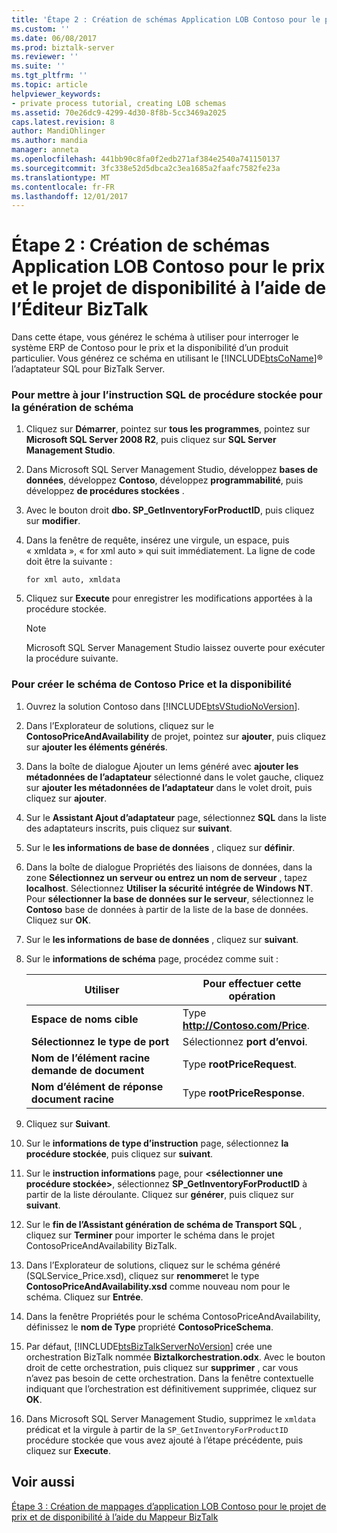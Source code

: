```yaml
---
title: 'Étape 2 : Création de schémas Application LOB Contoso pour le prix et la disponibilité de projets à l’aide de l’Éditeur BizTalk | Documents Microsoft'
ms.custom: ''
ms.date: 06/08/2017
ms.prod: biztalk-server
ms.reviewer: ''
ms.suite: ''
ms.tgt_pltfrm: ''
ms.topic: article
helpviewer_keywords:
- private process tutorial, creating LOB schemas
ms.assetid: 70e26dc9-4299-4d30-8f8b-5cc3469a2025
caps.latest.revision: 8
author: MandiOhlinger
ms.author: mandia
manager: anneta
ms.openlocfilehash: 441bb90c8fa0f2edb271af384e2540a741150137
ms.sourcegitcommit: 3fc338e52d5dbca2c3ea1685a2faafc7582fe23a
ms.translationtype: MT
ms.contentlocale: fr-FR
ms.lasthandoff: 12/01/2017
---
```

# <a name="step-2-creating-the-contoso-lob-application-schemas-for-the-price-and-availability-project-using-biztalk-editor"></a>Étape 2 : Création de schémas Application LOB Contoso pour le prix et le projet de disponibilité à l’aide de l’Éditeur BizTalk
Dans cette étape, vous générez le schéma à utiliser pour interroger le système ERP de Contoso pour le prix et la disponibilité d’un produit particulier. Vous générez ce schéma en utilisant le [!INCLUDE[btsCoName](../../includes/btsconame-md.md)]® l’adaptateur SQL pour BizTalk Server.  
  
### <a name="to-update-the-sql-stored-procedure-for-schema-generation"></a>Pour mettre à jour l’instruction SQL de procédure stockée pour la génération de schéma  
  
1.  Cliquez sur **Démarrer**, pointez sur **tous les programmes**, pointez sur **Microsoft SQL Server 2008 R2**, puis cliquez sur **SQL Server Management Studio**.  
  
2.  Dans Microsoft SQL Server Management Studio, développez **bases de données**, développez **Contoso**, développez **programmabilité**, puis développez **de procédures stockées** .  
  
3.  Avec le bouton droit **dbo. SP_GetInventoryForProductID**, puis cliquez sur **modifier**.  
  
4.  Dans la fenêtre de requête, insérez une virgule, un espace, puis « xmldata », « for xml auto » qui suit immédiatement. La ligne de code doit être la suivante :  
  
    ```  
    for xml auto, xmldata  
    ```  
  
5.  Cliquez sur **Execute** pour enregistrer les modifications apportées à la procédure stockée.  
  
    > [!NOTE]
    >  Microsoft SQL Server Management Studio laissez ouverte pour exécuter la procédure suivante.  
  
### <a name="to-create-the-contoso-price-and-availability-schema"></a>Pour créer le schéma de Contoso Price et la disponibilité  
  
1.  Ouvrez la solution Contoso dans [!INCLUDE[btsVStudioNoVersion](../../includes/btsvstudionoversion-md.md)].  
  
2.  Dans l’Explorateur de solutions, cliquez sur le **ContosoPriceAndAvailability** de projet, pointez sur **ajouter**, puis cliquez sur **ajouter les éléments générés**.  
  
3.  Dans la boîte de dialogue Ajouter un Iems généré avec **ajouter les métadonnées de l’adaptateur** sélectionné dans le volet gauche, cliquez sur **ajouter les métadonnées de l’adaptateur** dans le volet droit, puis cliquez sur **ajouter**.  
  
4.  Sur le **Assistant Ajout d’adaptateur** page, sélectionnez **SQL** dans la liste des adaptateurs inscrits, puis cliquez sur **suivant**.  
  
5.  Sur le **les informations de base de données** , cliquez sur **définir**.  
  
6.  Dans la boîte de dialogue Propriétés des liaisons de données, dans la zone **Sélectionnez un serveur ou entrez un nom de serveur** , tapez **localhost**. Sélectionnez **Utiliser la sécurité intégrée de Windows NT**. Pour **sélectionner la base de données sur le serveur**, sélectionnez le **Contoso** base de données à partir de la liste de la base de données. Cliquez sur **OK**.  
  
7.  Sur le **les informations de base de données** , cliquez sur **suivant**.  
  
8.  Sur le **informations de schéma** page, procédez comme suit :  
  
    |Utiliser|Pour effectuer cette opération|  
    |--------------|----------------|  
    |**Espace de noms cible**|Type **http://Contoso.com/Price**.|  
    |**Sélectionnez le type de port**|Sélectionnez **port d’envoi**.|  
    |**Nom de l’élément racine demande de document**|Type **rootPriceRequest**.|  
    |**Nom d’élément de réponse document racine**|Type **rootPriceResponse**.|  
  
9. Cliquez sur **Suivant**.  
  
10. Sur le **informations de type d’instruction** page, sélectionnez **la procédure stockée**, puis cliquez sur **suivant**.  
  
11. Sur le **instruction informations** page, pour  **\<sélectionner une procédure stockée\>**, sélectionnez **SP_GetInventoryForProductID** à partir de la liste déroulante. Cliquez sur **générer**, puis cliquez sur **suivant**.  
  
12. Sur le **fin de l’Assistant génération de schéma de Transport SQL** , cliquez sur **Terminer** pour importer le schéma dans le projet ContosoPriceAndAvailability BizTalk.  
  
13. Dans l’Explorateur de solutions, cliquez sur le schéma généré (SQLService_Price.xsd), cliquez sur **renommer**et le type **ContosoPriceAndAvailability.xsd** comme nouveau nom pour le schéma. Cliquez sur **Entrée**.  
  
14. Dans la fenêtre Propriétés pour le schéma ContosoPriceAndAvailability, définissez le **nom de Type** propriété **ContosoPriceSchema**.  
  
15. Par défaut, [!INCLUDE[btsBizTalkServerNoVersion](../../includes/btsbiztalkservernoversion-md.md)] crée une orchestration BizTalk nommée **Biztalkorchestration.odx**. Avec le bouton droit de cette orchestration, puis cliquez sur **supprimer** , car vous n’avez pas besoin de cette orchestration. Dans la fenêtre contextuelle indiquant que l’orchestration est définitivement supprimée, cliquez sur **OK**.  
  
16. Dans Microsoft SQL Server Management Studio, supprimez le `xmldata` prédicat et la virgule à partir de la `SP_GetInventoryForProductID` procédure stockée que vous avez ajouté à l’étape précédente, puis cliquez sur **Execute**.  
  
## <a name="see-also"></a>Voir aussi  
 [Étape 3 : Création de mappages d’application LOB Contoso pour le projet de prix et de disponibilité à l’aide du Mappeur BizTalk](../../adapters-and-accelerators/accelerator-rosettanet/step-3-create-contoso-lob-application-map-for-price-and-availability-in-mapper.md)